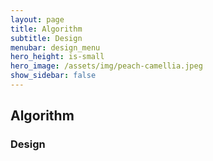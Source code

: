 ```yaml
---
layout: page
title: Algorithm
subtitle: Design
menubar: design_menu
hero_height: is-small
hero_image: /assets/img/peach-camellia.jpeg
show_sidebar: false
---
```


## Algorithm
### Design

